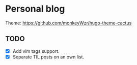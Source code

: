 # Personal blog

Theme: https://github.com/monkeyWzr/hugo-theme-cactus

## TODO
- [X] Add vim tags support.
- [X] Separate TIL posts on an own list.
